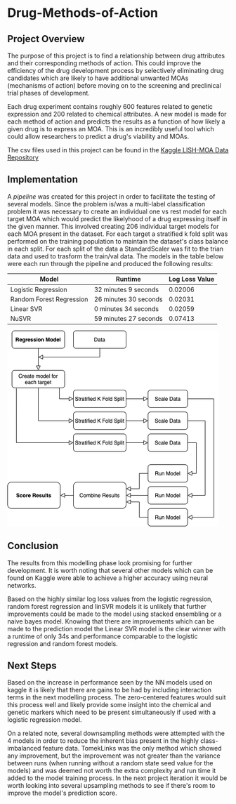 # Drug-Methods-of-Action

## Project Overview

The purpose of this project is to find a relationship between drug attributes and their corresponding methods of action. This could improve the efficiency of the drug development process by selectively eliminating drug candidates which are likely to have additional unwanted MOAs (mechanisms of action) before moving on to the screening and preclinical trial phases of development.

Each drug experiment contains roughly 600 features related to genetic expression and 200 related to chemical attributes. A new model is made for each method of action and predicts the results as a function of how likely a given drug is to express an MOA. This is an incredibly useful tool which could allow researchers to predict a drug's viability and MOAs.

The csv files used in this project can be found in the [Kaggle LISH-MOA Data Repository](https://www.kaggle.com/c/lish-moa/data)

## Implementation

A _pipeline_ was created for this project in order to facilitate the testing of several models. Since the problem is/was a multi-label classification problem it was necessary to create an individual one vs rest model for each target MOA which would predict the likelyhood of a drug expressing itself in the given manner. This involved creating 206 individual target models for each MOA present in the dataset. For each target a stratified k fold split was performed on the training population to maintain the dataset's class balance in each split. For each split of the data a StandardScaler was fit to the trian data and used to trasform the train/val data. The models in the table below were each run through the pipeline and produced the following results:

| Model | Runtime | Log Loss Value |
|-----------------------|---------|----------------|
| Logistic Regression | 32 minutes 9 seconds | 0.02006 |
| Random Forest Regression | 26 minutes 30 seconds | 0.02031 |
| Linear SVR | 0 minutes 34 seconds | 0.02059 |
| NuSVR | 59 minutes 27 seconds | 0.07413 |

![Process Diagram](https://github.com/rlew631/Drug-Methods-of-Action/blob/main/figures/Pipeline.png?raw=true)

## Conclusion
The results from this modelling phase look promising for further development. It is worth noting that several other models which can be found on Kaggle were able to achieve a higher accuracy using neural networks.

Based on the highly similar log loss values from the logistic regression, random forest regression and linSVR models it is unlikely that further improvements could be made to the model using stacked ensembling or a naive bayes model. Knowing that there are improvements which can be made to the prediction model the Linear SVR model is the clear winner with a runtime of only 34s and performance comparable to the logistic regression and random forest models.

## Next Steps

Based on the increase in performance seen by the NN models used on kaggle it is likely that there are gains to be had by including interaction terms in the next modelling process. The zero-centered features would suit this process well and likely provide some insight into the chemical and genetic markers which need to be present simultaneously if used with a logistic regression model.

On a related note, several downsampling methods were attempted with the 4 models in order to reduce the inherent bias present in the highly class-imbalanced feature data. TomekLinks was the only method which showed any improvement, but the improvement was not greater than the variance between runs (when running without a random state seed value for the models) and was deemed not worth the extra complexity and run time it added to the model training process. In the next project iteration it would be worth looking into several upsampling methods to see if there's room to improve the model's prediction score. 
